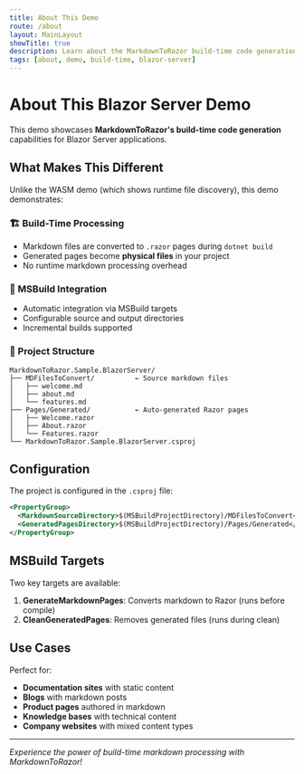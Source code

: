 ```yaml
---
title: About This Demo
route: /about
layout: MainLayout
showTitle: true
description: Learn about the MarkdownToRazor build-time code generation demo
tags: [about, demo, build-time, blazor-server]
---
```


# About This Blazor Server Demo

This demo showcases **MarkdownToRazor's build-time code generation** capabilities for Blazor Server applications.

## What Makes This Different

Unlike the WASM demo (which shows runtime file discovery), this demo demonstrates:

### 🏗️ Build-Time Processing
- Markdown files are converted to `.razor` pages during `dotnet build`
- Generated pages become **physical files** in your project
- No runtime markdown processing overhead

### 🎯 MSBuild Integration
- Automatic integration via MSBuild targets
- Configurable source and output directories
- Incremental builds supported

### 📁 Project Structure
```
MarkdownToRazor.Sample.BlazorServer/
├── MDFilesToConvert/          ← Source markdown files
│   ├── welcome.md
│   ├── about.md
│   └── features.md
├── Pages/Generated/           ← Auto-generated Razor pages
│   ├── Welcome.razor
│   ├── About.razor
│   └── Features.razor
└── MarkdownToRazor.Sample.BlazorServer.csproj
```

## Configuration

The project is configured in the `.csproj` file:

```xml
<PropertyGroup>
  <MarkdownSourceDirectory>$(MSBuildProjectDirectory)/MDFilesToConvert</MarkdownSourceDirectory>
  <GeneratedPagesDirectory>$(MSBuildProjectDirectory)/Pages/Generated</GeneratedPagesDirectory>
</PropertyGroup>
```

## MSBuild Targets

Two key targets are available:

1. **GenerateMarkdownPages**: Converts markdown to Razor (runs before compile)
2. **CleanGeneratedPages**: Removes generated files (runs during clean)

## Use Cases

Perfect for:
- **Documentation sites** with static content
- **Blogs** with markdown posts  
- **Product pages** authored in markdown
- **Knowledge bases** with technical content
- **Company websites** with mixed content types

---

*Experience the power of build-time markdown processing with MarkdownToRazor!*